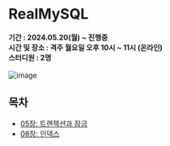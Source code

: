 # RealMySQL
**기간 : 2024.05.20(월) ~ 진행중** <br>
**시간 및 장소 : 격주 월요일 오후 10시 ~ 11시 (온라인)** <br>
**스터디원 : 2명** <br><br>
![image](https://github.com/uhanuu/RealMySQL/assets/110734817/73fe6e7c-bccd-425c-8d2d-b3a315207a96)

## 목차
- [05장: 트랜잭션과 잠금](https://github.com/uhanuu/RealMySQL/tree/main/chap05)
- [08장: 인덱스](https://github.com/uhanuu/RealMySQL/tree/main/chap08)
